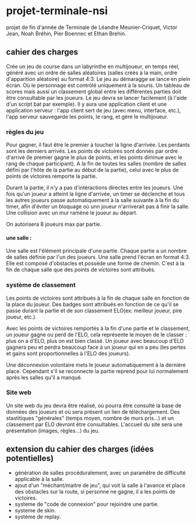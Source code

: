 # projet-terminale-nsi
projet de fin d'année de Terminale de Léandre Meunier-Criquet, Victor Jean, Noah Bréhin, Pier Boennec et Ethan Brehin.

## cahier des charges
Crée un jeu de course dans un labyrinthe en multijoueur, en temps réel, généré avec un ordre de salles aléatoires (salles créés à la main, ordre d'apparition aléatoire) au format 4:3. Le jeu au démaragge se lance en plein écran. Où le personnage est contrôlé uniquement à la souris. Un tableau de scores mais aussi un classement global entre les différentes parties doit être consultable par les joueurs. Le jeu devra se lancer facilement (à l'aide d'un script bat par exemple). Il y aura une application client et une application serveur : l'app client sert de jeu (avec menu, interface, etc.), l'app serveur sauvegarde les points, le rang, et gère le multijoueur.

### **règles du jeu**
Pour gagner, il faut être le premier à toucher la ligne d'arrivée. Les perdants sont les derniers arrivés.
Les points de victoires sont donnés par ordre d'arrivé (le premier gagne le plus de points, et les points diminue avec le rang de chaque participant).
A la fin de toutes les salles (nombre de salles défini par l'hôte de la partie au début de la partie), celui avec le plus de points de victoires remporte la partie.

Durant la partie, il n'y a pas d'intéractions directes entre les joueurs. Une fois qu'un joueur a atteint la ligne d'arrivée, un timer se déclenche et tous les autres joueurs passe automatiquement à la salle suivante à la fin du timer, afin d'éviter un bloquage où unn joueur n'arriverait pas à finir la salle. Une collision avec un mur ramène le joueur au départ.

On autorisera 8 joueurs max par partie.

#### **une salle :**
Une salle est l'élément principale d'une partie. Chaque partie a un nombre de salles définie par l'un des joueurs. Une salle prend l'écran en format 4:3. Elle est composé d'obstacles et possède une forme de chemin. C'est à la fin de chaque salle que des points de victoires sont attribués.

### **système de classement**
Les points de victoires sont attribués à la fin de chaque salle en fonction de la place du joueur. Des badges sont attribués en fonction de ce qu'il se passe durant la partie et de son classement ELO(ex: meilleur joueur, pire joueur, etc.).

Avec les points de victoires remportés à la fin d'une partie et le classement, un joueur gagne ou perd de l'ELO, cela représente le moyen de le classer : plus on a d'ELO, plus on est bien classé. Un joueur avec beaucoup d'ELO gagnera peu et perdra beaucoup face à un joueur qui en a peu (les pertes et gains sont proportionnelles à l'ELO des joueurs).

Une déconnexion volontaire mets le joueur automatiquement à la dernière place. Cependant s'il se reconnecte la partie reprend pour lui normalement après les salles qu'il a manqué.

### **Site web**
Un site web du jeu devra être réalisé, où pourra être consulté la base de données des joueurs et où sera présent un lien de téléchargement.
Des stastitiques "générales" (temps moyen, nombre de murs pris...) et un classement par ELO devront être consultables.
L'accueil du site sera une présentation (images, règles...) du jeu.

## extension du cahier des charges (idées potentielles)
- génération de salles procéduralement, avec un paramètre de difficulté applicable à la salle.
- ajout d'un "méchant/maitre de jeu", qui voit la salle à l'avance et place des obstacles sur la route, si personne ne gagne, il a les points de victoires.
- systeme de "code de connexion" pour rejoindre une partie.
- systeme de skin.
- système de replay.

